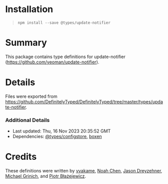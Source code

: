 # Installation
> `npm install --save @types/update-notifier`

# Summary
This package contains type definitions for update-notifier (https://github.com/yeoman/update-notifier).

# Details
Files were exported from https://github.com/DefinitelyTyped/DefinitelyTyped/tree/master/types/update-notifier.

### Additional Details
 * Last updated: Thu, 16 Nov 2023 20:35:52 GMT
 * Dependencies: [@types/configstore](https://npmjs.com/package/@types/configstore), [boxen](https://npmjs.com/package/boxen)

# Credits
These definitions were written by [vvakame](https://github.com/vvakame), [Noah Chen](https://github.com/nchen63), [Jason Dreyzehner](https://github.com/bitjson), [Michael Grinich](https://github.com/grinich), and [Piotr Błażejewicz](https://github.com/peterblazejewicz).
